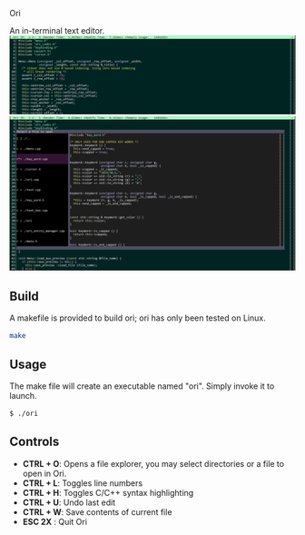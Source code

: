  Ori

An in-terminal text editor.
![ori default](img/Ori_DEF_2.png)
![ori default](img/Ori_Open.png)

## Build
A makefile is provided to build ori; ori has only been tested on Linux.
```bash
make
```

## Usage
The make file will create an executable named "ori". Simply invoke it to launch.
```bash
$ ./ori
```

## Controls

* **CTRL + O**: Opens a file explorer, you may select directories or a file to open in Ori.
* **CTRL + L**: Toggles line numbers
* **CTRL + H**: Toggles C/C++ syntax highlighting
* **CTRL + U**: Undo last edit
* **CTRL + W**: Save contents of current file
* **ESC 2X**  : Quit Ori


